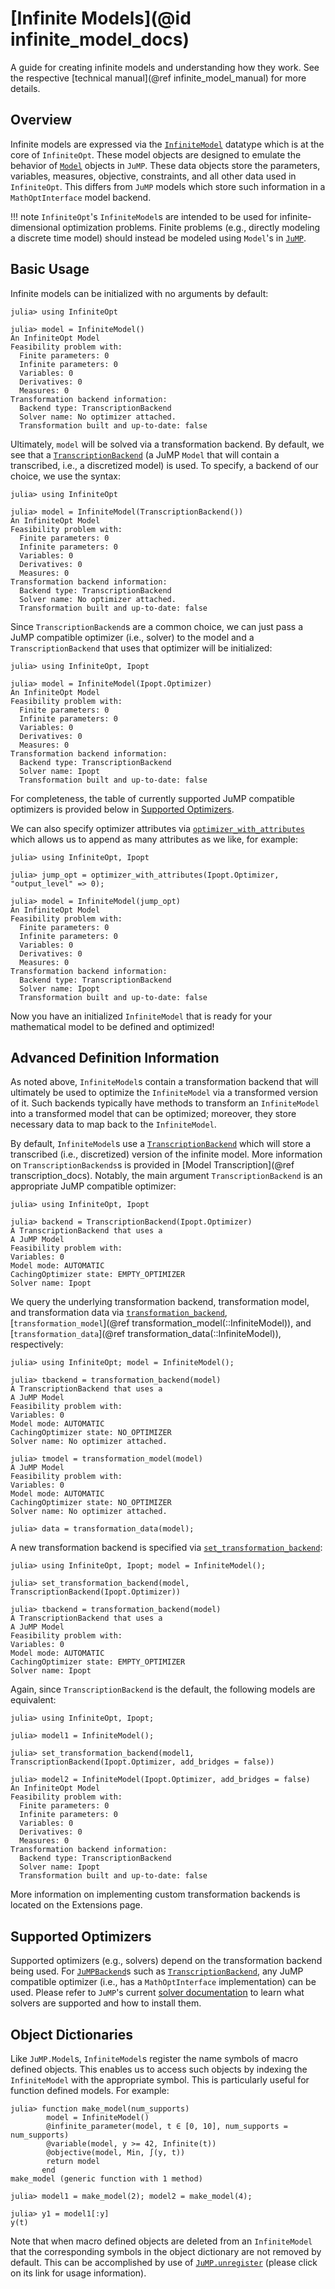 # [Infinite Models](@id infinite_model_docs)
A guide for creating infinite models and understanding how they work. See the 
respective [technical manual](@ref infinite_model_manual) for more details.

## Overview
Infinite models are expressed via the [`InfiniteModel`](@ref) datatype which is at the
core of `InfiniteOpt`. These model objects are designed to emulate the behavior
of [`Model`](https://jump.dev/JuMP.jl/v1/api/JuMP/#JuMP.Model) 
objects in `JuMP`. These data objects store the parameters, variables,
measures, objective, constraints, and all other data used in `InfiniteOpt`. This
differs from `JuMP` models which store such information in a `MathOptInterface`
model backend.

!!! note 
    `InfiniteOpt`'s `InfiniteModel`s are intended to be used for 
    infinite-dimensional optimization problems. Finite problems (e.g., 
    directly modeling a discrete time model) should instead be modeled using 
    `Model`'s in [`JuMP`](https://jump.dev/JuMP.jl/stable/).

## Basic Usage
Infinite models can be initialized with no arguments by default:
```jldoctest
julia> using InfiniteOpt

julia> model = InfiniteModel()
An InfiniteOpt Model
Feasibility problem with:
  Finite parameters: 0
  Infinite parameters: 0
  Variables: 0
  Derivatives: 0
  Measures: 0
Transformation backend information:
  Backend type: TranscriptionBackend
  Solver name: No optimizer attached.
  Transformation built and up-to-date: false
```
Ultimately, `model` will be solved via a transformation backend. By default, 
we see that a [`TranscriptionBackend`](@ref) (a JuMP `Model` that will contain 
a transcribed, i.e., a discretized model) is used. To specify, a backend 
of our choice, we use the syntax:
```jldoctest
julia> using InfiniteOpt

julia> model = InfiniteModel(TranscriptionBackend())
An InfiniteOpt Model
Feasibility problem with:
  Finite parameters: 0
  Infinite parameters: 0
  Variables: 0
  Derivatives: 0
  Measures: 0
Transformation backend information:
  Backend type: TranscriptionBackend
  Solver name: No optimizer attached.
  Transformation built and up-to-date: false
```

Since `TranscriptionBackend`s are a common choice, we can just pass a JuMP 
compatible optimizer (i.e., solver) to the model and a `TranscriptionBackend` 
that uses that optimizer will be initialized:
```jldoctest
julia> using InfiniteOpt, Ipopt

julia> model = InfiniteModel(Ipopt.Optimizer)
An InfiniteOpt Model
Feasibility problem with:
  Finite parameters: 0
  Infinite parameters: 0
  Variables: 0
  Derivatives: 0
  Measures: 0
Transformation backend information:
  Backend type: TranscriptionBackend
  Solver name: Ipopt
  Transformation built and up-to-date: false
```
For completeness, the table of currently supported JuMP compatible optimizers 
is provided below in [Supported Optimizers](@ref).

We can also specify optimizer attributes via
[`optimizer_with_attributes`](https://jump.dev/JuMP.jl/v1/api/JuMP/#JuMP.optimizer_with_attributes)
which allows us to append as many attributes as we like, for example:
```jldoctest
julia> using InfiniteOpt, Ipopt

julia> jump_opt = optimizer_with_attributes(Ipopt.Optimizer, "output_level" => 0);

julia> model = InfiniteModel(jump_opt)
An InfiniteOpt Model
Feasibility problem with:
  Finite parameters: 0
  Infinite parameters: 0
  Variables: 0
  Derivatives: 0
  Measures: 0
Transformation backend information:
  Backend type: TranscriptionBackend
  Solver name: Ipopt
  Transformation built and up-to-date: false
```

Now you have an initialized `InfiniteModel` that is ready for your mathematical
model to be defined and optimized!

## Advanced Definition Information
As noted above, `InfiniteModel`s contain a transformation backend that will ultimately 
be used to optimize the `InfiniteModel` via a transformed version of it. Such backends 
typically have methods to transform an `InfiniteModel` into a transformed model that 
can be optimized; moreover, they store necessary data to map back to the `InfiniteModel`. 

By default, `InfiniteModel`s use a [`TranscriptionBackend`](@ref) which will store a
transcribed (i.e., discretized) version of the infinite model. More information on
`TranscriptionBackends`s is provided in [Model Transcription](@ref transcription_docs).
Notably, the main argument `TranscriptionBackend` is an appropriate JuMP compatible 
optimizer:
```jldoctest
julia> using InfiniteOpt, Ipopt

julia> backend = TranscriptionBackend(Ipopt.Optimizer)
A TranscriptionBackend that uses a
A JuMP Model
Feasibility problem with:
Variables: 0
Model mode: AUTOMATIC
CachingOptimizer state: EMPTY_OPTIMIZER
Solver name: Ipopt
```

We query the underlying transformation backend, transformation model, and transformation
data via [`transformation_backend`](@ref), 
[`transformation_model`](@ref transformation_model(::InfiniteModel)), and
[`transformation_data`](@ref transformation_data(::InfiniteModel)), respectively:
```jldoctest
julia> using InfiniteOpt; model = InfiniteModel();

julia> tbackend = transformation_backend(model)
A TranscriptionBackend that uses a
A JuMP Model
Feasibility problem with:
Variables: 0
Model mode: AUTOMATIC
CachingOptimizer state: NO_OPTIMIZER
Solver name: No optimizer attached.

julia> tmodel = transformation_model(model)
A JuMP Model
Feasibility problem with:
Variables: 0
Model mode: AUTOMATIC
CachingOptimizer state: NO_OPTIMIZER
Solver name: No optimizer attached.

julia> data = transformation_data(model);
```

A new transformation backend is specified via [`set_transformation_backend`](@ref):
```jldoctest
julia> using InfiniteOpt, Ipopt; model = InfiniteModel();

julia> set_transformation_backend(model, TranscriptionBackend(Ipopt.Optimizer))

julia> tbackend = transformation_backend(model)
A TranscriptionBackend that uses a
A JuMP Model
Feasibility problem with:
Variables: 0
Model mode: AUTOMATIC
CachingOptimizer state: EMPTY_OPTIMIZER
Solver name: Ipopt
```
Again, since `TranscriptionBackend` is the default, the following models are equivalent:
```jldoctest
julia> using InfiniteOpt, Ipopt; 

julia> model1 = InfiniteModel();

julia> set_transformation_backend(model1, TranscriptionBackend(Ipopt.Optimizer, add_bridges = false))

julia> model2 = InfiniteModel(Ipopt.Optimizer, add_bridges = false)
An InfiniteOpt Model
Feasibility problem with:
  Finite parameters: 0
  Infinite parameters: 0
  Variables: 0
  Derivatives: 0
  Measures: 0
Transformation backend information:
  Backend type: TranscriptionBackend
  Solver name: Ipopt
  Transformation built and up-to-date: false
```

More information on implementing custom transformation backends is located on the 
Extensions page.

## Supported Optimizers
Supported optimizers (e.g., solvers) depend on the transformation backend being 
used. For [`JuMPBackend`](@ref)s such as [`TranscriptionBackend`](@ref), any 
JuMP compatible optimizer (i.e., has a `MathOptInterface` implementation) can be 
used. Please refer to `JuMP`'s current
[solver documentation](https://jump.dev/JuMP.jl/v1/installation/#Supported-solvers) 
to learn what solvers are supported and how to install them.

## Object Dictionaries
Like `JuMP.Model`s, `InfiniteModel`s register the name symbols of macro defined 
objects. This enables us to access such objects by indexing the `InfiniteModel` 
with the appropriate symbol. This is particularly useful for function defined 
models. For example:
```jldoctest; setup = :(using InfiniteOpt)
julia> function make_model(num_supports)
        model = InfiniteModel()
        @infinite_parameter(model, t ∈ [0, 10], num_supports = num_supports)
        @variable(model, y >= 42, Infinite(t))
        @objective(model, Min, ∫(y, t))
        return model
       end
make_model (generic function with 1 method)

julia> model1 = make_model(2); model2 = make_model(4);

julia> y1 = model1[:y]
y(t)
```
Note that when macro defined objects are deleted from an `InfiniteModel` that the 
corresponding symbols in the object dictionary are not removed by default. This 
can be accomplished by use of 
[`JuMP.unregister`](https://jump.dev/JuMP.jl/v1/api/JuMP/#JuMP.unregister) 
(please click on its link for usage information).
